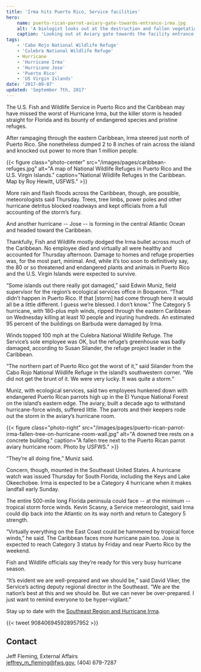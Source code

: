 ```yaml
---
title: 'Irma hits Puerto Rico, Service facilities'
hero:
    name: puerto-rican-parrot-aviary-gate-towards-entrance-irma.jpg
    alt: 'A biologist looks out at the destruction and fallen vegetation outside the gate of the aviary.'
    caption: 'Looking out at Aviary gate towards the facility entrance. Photo by USFWS.'
tags:
    - 'Cabo Rojo National Wildlife Refuge'
    - 'Culebra National Wildlife Refuge'
    - Hurricane
    - 'Hurricane Irma'
    - 'Hurricane Jose'
    - 'Puerto Rico'
    - 'US Virgin Islands'
date: '2017-09-07'
updated: 'September 7th, 2017'
---
```


The U.S. Fish and Wildlife Service in Puerto Rico and the Caribbean may have missed the worst of Hurricane Irma, but the killer storm is headed straight for Florida and its bounty of endangered species and pristine refuges.

After rampaging through the eastern Caribbean, Irma steered just north of Puerto Rico. She nonetheless dumped 2 to 8 inches of rain across the island and knocked out power to more than 1 million people. 

{{< figure class="photo-center" src="/images/pages/caribbean-refuges.jpg" alt="A map of National Wildlife Refuges in Puerto Rico and the U.S. Virgin Islands." caption="National Wildlife Refuges in the Caribbean. Map by Roy Hewitt, USFWS." >}}

More rain and flash floods across the Caribbean, though, are possible, meteorologists said Thursday. Trees, tree limbs, power poles and other hurricane detritus blocked roadways and kept officials from a full accounting of the storm’s fury.

And another hurricane -- Jose -- is forming in the central Atlantic Ocean and headed toward the Caribbean.

Thankfully, Fish and Wildlife mostly dodged the Irma bullet across much of the Caribbean. No employee died and virtually all were healthy and accounted for Thursday afternoon. Damage to homes and refuge properties was, for the most part, minimal. And, while it’s too soon to definitively say, the 80 or so threatened and endangered plants and animals in Puerto Rico and the U.S. Virgin Islands were expected to survive. 

“Some islands out there really got damaged,” said Edwin Muniz, field supervisor for the region’s ecological services office in Boqueron. “That didn’t happen in Puerto Rico. If that [storm] had come through here it would all be a little different. I guess we’re blessed. I don’t know.”
The Category 5 hurricane, with 180-plus mph winds, ripped through the eastern Caribbean on Wednesday killing at least 10 people and injuring hundreds. An estimated 95 percent of the buildings on Barbuda were damaged by Irma.

Winds topped 100 mph at the Culebra National Wildlife Refuge. The Service’s sole employee was OK, but the refuge’s greenhouse was badly damaged, according to Susan Silander, the refuge project leader in the Caribbean. 

“The northern part of Puerto Rico got the worst of it,” said Silander from the Cabo Rojo National Wildlife Refuge in the island’s southwestern corner. “We did not get the brunt of it. We were very lucky. It was quite a storm.” 

Muniz, with ecological services, said two employees hunkered down with endangered Puerto Rican parrots high up in the El Yunque National Forest on the island’s eastern edge. The aviary, built a decade ago to withstand hurricane-force winds, suffered little. The parrots and their keepers rode out the storm in the aviary’s hurricane room. 

{{< figure class="photo-right" src="/images/pages/puerto-rican-parrot-irma-fallen-tree-on-hurricane-room-wall.jpg" alt="A downed tree rests on a concrete building." caption="A fallen tree next to the Puerto Rican parrot aviary hurricane room. Photo by USFWS." >}}

“They’re all doing fine,” Muniz said.

Concern, though, mounted in the Southeast United States. A hurricane watch was issued Thursday for South Florida, including the Keys and Lake Okeechobee. Irma is expected to be a Category 4 hurricane when it makes landfall early Sunday. 

The entire 500-mile long Florida peninsula could face -- at the minimum -- tropical storm force winds. Kevin Scasny, a Service meteorologist, said Irma could dip back into the Atlantic on its way north and return to Category 5 strength.

“Virtually everything on the East Coast could be hammered by tropical force winds,” he said.
The Caribbean faces more hurricane pain too. Jose is expected to reach Category 3 status by Friday and near Puerto Rico by the weekend.

Fish and Wildlife officials say they’re ready for this very busy hurricane season.

“It’s evident we are well-prepared and we should be,” said David Viker, the Service’s acting deputy regional director in the Southeast. “We are the nation’s best at this and we should be. But we can never be over-prepared. I just want to remind everyone to be hyper-vigilant.”

Stay up to date with the [Southeast Region and Hurricane Irma](/tags/hurricane-irma).

{{< tweet 908406945928957952 >}}

## Contact

Jeff Fleming, External Affairs  
[jeffrey_m_fleming@fws.gov](mailto:jeffrey_m_fleming@fws.gov ), (404) 679-7287
